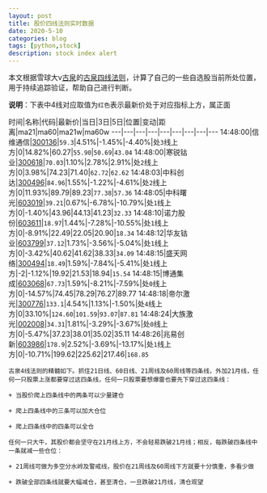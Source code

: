 ```yaml
---
layout: post
title: 股价四线法则实时数据
date: 2020-5-10
categories: blog
tags: [python,stock]
description: stock index alert
---
```



本文根据雪球大v[古泉](https://xueqiu.com/u/7148646888)的[古泉四线法则](https://xueqiu.com/7148646888/130498192)，计算了自己的一些自选股当前所处位置，用于持续追踪验证，帮助自己进行判断。

**说明**：下表中4线对应取值为`红色`表示最新价处于对应指标上方，属正面

时间|名称|代码|最新价|当日|3日|5日|位置|变动|距离|ma21|ma60|ma21w|ma60w
---|---|---|---|---|---|---|---|---
14:48:00|信维通信|[300136](https://xueqiu.com/S/SZ300136)|`59.3`|4.51%|-1.45%|-4.40%|处`3`线上方|0|14.82%|60.27|`55.90`|`50.69`|`43.04`
14:48:00|寒锐钴业|[300618](https://xueqiu.com/S/SZ300618)|`70.03`|1.10%|2.78%|2.91%|处`2`线上方|0|3.98%|74.23|71.40|`62.72`|`62.62`
14:48:03|中科创达|[300496](https://xueqiu.com/S/SZ300496)|`84.96`|1.55%|-1.22%|-4.61%|处`2`线上方|0|11.93%|89.79|89.23|`77.38`|`57.36`
14:48:05|中科曙光|[603019](https://xueqiu.com/S/SH603019)|`39.21`|0.67%|-6.78%|-10.79%|处`1`线上方|0|-1.40%|43.96|44.13|41.23|`32.33`
14:48:10|诺力股份|[603611](https://xueqiu.com/S/SH603611)|`18.97`|1.44%|-7.28%|-10.55%|处`1`线上方|0|-8.91%|22.49|22.05|20.90|`18.34`
14:48:12|华友钴业|[603799](https://xueqiu.com/S/SH603799)|`37.12`|1.73%|-3.56%|-5.04%|处`1`线上方|0|-3.42%|40.62|41.62|38.33|`34.09`
14:48:15|盛天网络|[300494](https://xueqiu.com/S/SZ300494)|`18.49`|1.59%|-7.84%|-5.41%|处`1`线上方|-2|-1.12%|19.92|21.53|18.94|`15.54`
14:48:15|博通集成|[603068](https://xueqiu.com/S/SH603068)|`67.73`|1.59%|-8.21%|-7.59%|处`0`线上方|0|-14.57%|74.45|78.29|76.27|89.77
14:48:18|帝尔激光|[300776](https://xueqiu.com/S/SZ300776)|`133.1`|4.54%|1.13%|-1.50%|处`4`线上方|0|33.10%|`124.60`|`101.59`|`93.07`|`87.81`
14:48:24|大族激光|[002008](https://xueqiu.com/S/SZ002008)|`34.31`|1.81%|-3.29%|-3.67%|处`0`线上方|0|-5.47%|37.23|38.01|35.02|35.11
14:48:26|兆易创新|[603986](https://xueqiu.com/S/SH603986)|`178.9`|2.52%|-3.69%|-13.17%|处`1`线上方|0|-10.71%|199.62|225.62|217.46|`168.85`

```
古泉4线法则的精髓如下。抓住21日线、60日线、21周线及60周线等四条线，外加21月线，任何一只股票上涨都要穿过这四条线，任何一只股票要想爆雷也要先下穿过这四条线：

+ 当股价爬上四条线中的两条可以少量建仓

+ 爬上四条线中的三条可以加大仓位

+ 爬上四条线中的四条可以全仓

任何一只大牛，其股价都会坚守在21月线上方，不会轻易跌破21月线；相反，每跌破四条线中一条就减一些仓位：

+ 21周线可做为多空分水岭及警戒线，股价在21周线及60周线下方就要十分慎重，多看少做

+ 跌破全部四条线就要大幅减仓，甚至清仓，一旦跌破21月线，清仓观望
```